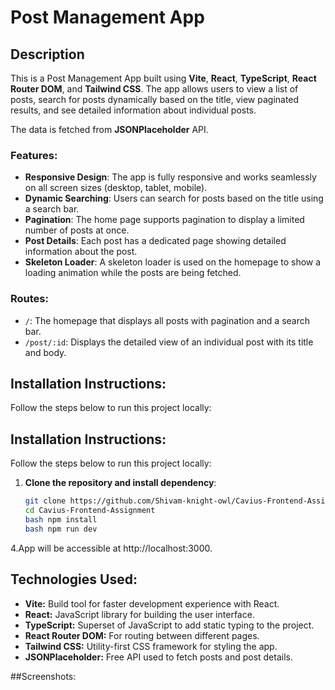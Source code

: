 # Post Management App

## Description

This is a Post Management App built using **Vite**, **React**, **TypeScript**, **React Router DOM**, and **Tailwind CSS**. The app allows users to view a list of posts, search for posts dynamically based on the title, view paginated results, and see detailed information about individual posts.

The data is fetched from **JSONPlaceholder** API.

### Features:
- **Responsive Design**: The app is fully responsive and works seamlessly on all screen sizes (desktop, tablet, mobile).
- **Dynamic Searching**: Users can search for posts based on the title using a search bar.
- **Pagination**: The home page supports pagination to display a limited number of posts at once.
- **Post Details**: Each post has a dedicated page showing detailed information about the post.
- **Skeleton Loader**: A skeleton loader is used on the homepage to show a loading animation while the posts are being fetched.

### Routes:
- `/`: The homepage that displays all posts with pagination and a search bar.
- `/post/:id`: Displays the detailed view of an individual post with its title and body.

## Installation Instructions:

Follow the steps below to run this project locally:

## Installation Instructions:

Follow the steps below to run this project locally:

1. **Clone the repository and install dependency**:
   ```bash
   git clone https://github.com/Shivam-knight-owl/Cavius-Frontend-Assignment.git
   cd Cavius-Frontend-Assignment
   bash npm install
   bash npm run dev
4.App will be accessible at http://localhost:3000.

## Technologies Used:
- **Vite:** Build tool for faster development experience with React.
- **React:** JavaScript library for building the user interface.
- **TypeScript:** Superset of JavaScript to add static typing to the project.
- **React Router DOM:** For routing between different pages.
- **Tailwind CSS:** Utility-first CSS framework for styling the app.
- **JSONPlaceholder:** Free API used to fetch posts and post details.

##Screenshots:

